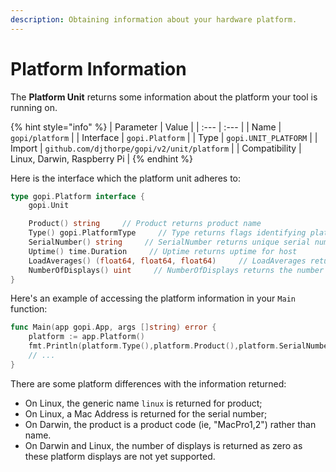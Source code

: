 ```yaml
---
description: Obtaining information about your hardware platform.
---
```


# Platform Information

The **Platform Unit** returns some information about the platform your tool is running on.

{% hint style="info" %}
| Parameter | Value |
| :--- | :--- |
| Name | `gopi/platform` |
| Interface | `gopi.Platform` |
| Type | `gopi.UNIT_PLATFORM` |
| Import | `github.com/djthorpe/gopi/v2/unit/platform` |
| Compatibility | Linux, Darwin, Raspberry Pi |
{% endhint %}

Here is the interface which the platform unit adheres to:

```go
type gopi.Platform interface {
    gopi.Unit

    Product() string     // Product returns product name
    Type() gopi.PlatformType     // Type returns flags identifying platform type
    SerialNumber() string     // SerialNumber returns unique serial number for host
    Uptime() time.Duration     // Uptime returns uptime for host
    LoadAverages() (float64, float64, float64)     // LoadAverages returns 1, 5 and 15 minute load averages
    NumberOfDisplays() uint     // NumberOfDisplays returns the number of possible displays for this host
}
```

Here's an example of accessing the platform information in your `Main` function:

```go
func Main(app gopi.App, args []string) error {
    platform := app.Platform()
    fmt.Println(platform.Type(),platform.Product(),platform.SerialNumber())
    // ...
}
```

There are some platform differences with the information returned:

* On Linux, the generic name `linux` is returned for product;
* On Linux, a Mac Address is returned for the serial number;
* On Darwin, the product is a product code \(ie, "MacPro1,2"\) rather than name.
* On Darwin and Linux, the number of displays is returned as zero as these platform displays are not yet supported.

